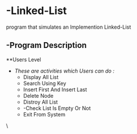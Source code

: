 # -Linked-List
 program that simulates an Implemention Linked-List  
 
 

## -Program Description

    
 **Users Level
 - *These are activities which Users can do :*   
   - Display All List
   - Search Using Key  
   - Insert First And Insert Last
   - Delete Node
   - Distroy All List
   - -Check List Is Empty Or Not 
   - Exit From System  


 \
